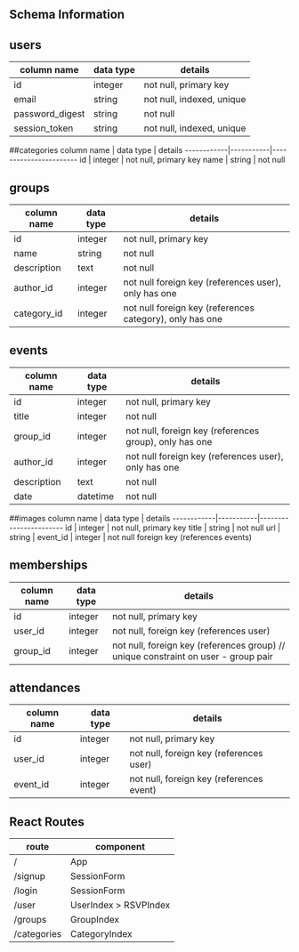 ## Schema Information

## users
column name     | data type | details
----------------|-----------|-----------------------
id              | integer   | not null, primary key
email           | string    | not null, indexed, unique
password_digest | string    | not null
session_token   | string    | not null, indexed, unique


##categories
column name | data type | details
------------|-----------|-----------------------
id          | integer   | not null, primary key
name        | string    | not null

## groups
column name | data type | details
------------|-----------|-----------------------
id          | integer   | not null, primary key
name        | string    | not null
description | text      | not null
author_id   | integer   | not null foreign key (references user), only has one
category_id | integer   | not null foreign key (references category), only has one

## events
column name | data type | details
------------|-----------|-----------------------
id          | integer   | not null, primary key
title       | integer   | not null
group_id    | integer   | not null, foreign key (references group), only has one
author_id   | integer   | not null  foreign key (references user), only has one
description | text      | not null
date        | datetime  | not null

##images
column name | data type | details
------------|-----------|-----------------------
id          | integer   | not null, primary key
title       | string    | not null
url         | string    |
event_id    | integer   | not null foreign key (references events)


## memberships
column name | data type | details
------------|-----------|-----------------------
id          | integer   | not null, primary key
user_id     | integer   | not null, foreign key (references user)
group_id    | integer   | not null, foreign key (references group) // unique constraint on user - group pair

## attendances
column name | data type | details
------------|-----------|-----------------------
id          | integer   | not null, primary key
user_id     | integer   | not null, foreign key (references user)
event_id    | integer   | not null, foreign key (references event)

## React Routes
route       | component
------------|----------
/           | App
/signup     | SessionForm
/login      | SessionForm
/user       | UserIndex > RSVPIndex
/groups     | GroupIndex
/categories | CategoryIndex
